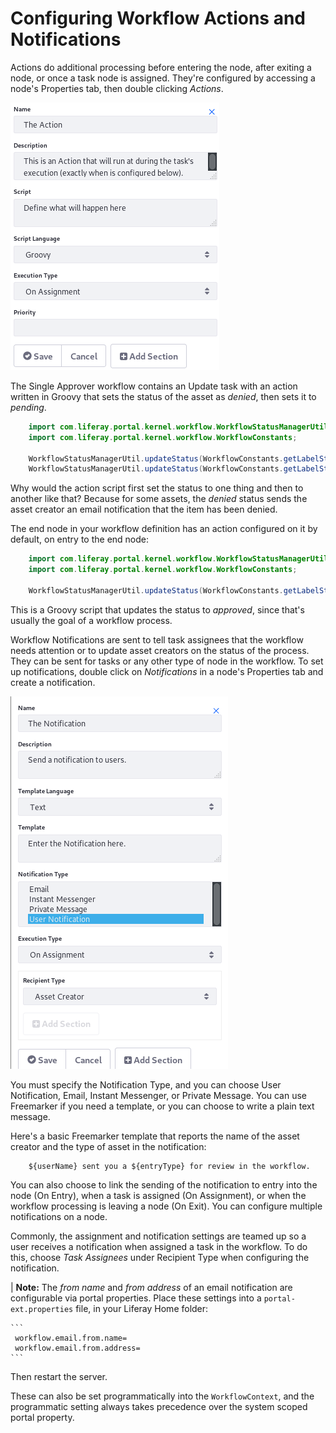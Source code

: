 # Configuring Workflow Actions and Notifications

Actions do additional processing before entering the node, after exiting a node, or once a task node is assigned. They're configured by accessing a node's Properties tab, then double clicking _Actions_.

![You can add an Action to a Task node.](./workflow-designer-nodes-reference/images/01.png)

The Single Approver workflow contains an Update task with an action written in Groovy that sets the status of the asset as _denied_, then sets it to _pending_.

```java
    import com.liferay.portal.kernel.workflow.WorkflowStatusManagerUtil;
    import com.liferay.portal.kernel.workflow.WorkflowConstants;

    WorkflowStatusManagerUtil.updateStatus(WorkflowConstants.getLabelStatus("denied"), workflowContext);
    WorkflowStatusManagerUtil.updateStatus(WorkflowConstants.getLabelStatus("pending"), workflowContext);
```

Why would the action script first set the status to one thing and then to another like that? Because for some assets, the *denied* status sends the asset creator an email notification that the item has been denied.

The end node in your workflow definition has an action configured on it by default, on entry to the end node:

```java
    import com.liferay.portal.kernel.workflow.WorkflowStatusManagerUtil;
    import com.liferay.portal.kernel.workflow.WorkflowConstants;

    WorkflowStatusManagerUtil.updateStatus(WorkflowConstants.getLabelStatus("approved"), workflowContext);
```

This is a Groovy script that updates the status to *approved*, since that's usually the goal of a workflow process.

Workflow Notifications are sent to tell task assignees that the workflow needs attention or to update asset creators on the status of the process. They can be sent for tasks or any other type of node in the workflow. To set up notifications, double click on *Notifications* in a node's Properties tab and create a notification.

![Figure 2: You can send a Notification from a Task node.](./workflow-designer-nodes-reference/images/02.png)

You must specify the Notification Type, and you can choose User Notification, Email, Instant Messenger, or Private Message. You can use Freemarker if you need a template, or you can choose to write a plain text message.

Here's a basic Freemarker template that reports the name of the asset creator and the type of asset in the notification:

```freemarker
    ${userName} sent you a ${entryType} for review in the workflow.
```

You can also choose to link the sending of the notification to entry into the node (On Entry), when a task is assigned (On Assignment), or when the workflow processing is leaving a node (On Exit). You can configure multiple notifications on a node.

Commonly, the assignment and notification settings are teamed up so a user receives a notification when assigned a task in the workflow. To do this, choose *Task Assignees* under Recipient Type when configuring the notification.

| **Note:** The _from name_ and _from address_ of an email notification are configurable via portal properties. Place these settings into a `portal-ext.properties` file, in your Liferay Home folder:

    ```
     workflow.email.from.name=
     workflow.email.from.address=
    ```

 Then restart the server.

These can also be set programmatically into the `WorkflowContext`, and the programmatic setting always takes precedence over the system scoped portal property.
